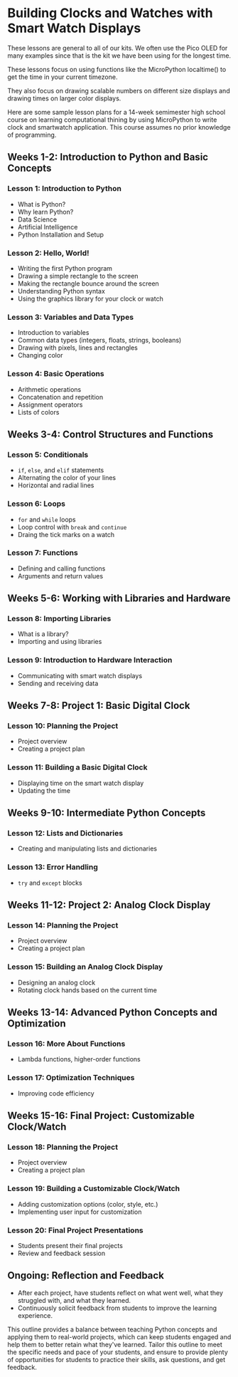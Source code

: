 # Building Clocks and Watches with Smart Watch Displays

These lessons are general to all of our kits.  We often use the
Pico OLED for many examples since that is the kit
we have been using for the longest time.

These lessons focus on using functions like the 
MicroPython localtime() to get the time in your
current timezone.

They also focus on drawing scalable numbers on
different size displays and drawing times
on larger color displays.

Here are some sample lesson plans for a 14-week semimester
high school course on learning computational thining
by using MicroPython to write clock and smartwatch
application.  This course assumes no prior knowledge
of programming.

## **Weeks 1-2: Introduction to Python and Basic Concepts**

### Lesson 1: Introduction to Python
- What is Python?
- Why learn Python?
- Data Science
- Artificial Intelligence
- Python Installation and Setup

### Lesson 2: Hello, World!
- Writing the first Python program
- Drawing a simple rectangle to the screen
- Making the rectangle bounce around the screen
- Understanding Python syntax
- Using the graphics library for your clock or watch

### Lesson 3: Variables and Data Types
- Introduction to variables
- Common data types (integers, floats, strings, booleans)
- Drawing with pixels, lines and rectangles
- Changing color

### Lesson 4: Basic Operations
- Arithmetic operations
- Concatenation and repetition
- Assignment operators
- Lists of colors

## **Weeks 3-4: Control Structures and Functions**

### Lesson 5: Conditionals
- `if`, `else`, and `elif` statements
- Alternating the color of your lines
- Horizontal and radial lines

### Lesson 6: Loops
- `for` and `while` loops
- Loop control with `break` and `continue`
- Draing the tick marks on a watch

### Lesson 7: Functions
- Defining and calling functions
- Arguments and return values

## **Weeks 5-6: Working with Libraries and Hardware**

### Lesson 8: Importing Libraries
- What is a library?
- Importing and using libraries

### Lesson 9: Introduction to Hardware Interaction
- Communicating with smart watch displays
- Sending and receiving data

## **Weeks 7-8: Project 1: Basic Digital Clock**

### Lesson 10: Planning the Project
- Project overview
- Creating a project plan

### Lesson 11: Building a Basic Digital Clock
- Displaying time on the smart watch display
- Updating the time

## **Weeks 9-10: Intermediate Python Concepts**

### Lesson 12: Lists and Dictionaries
- Creating and manipulating lists and dictionaries

### Lesson 13: Error Handling
- `try` and `except` blocks

## **Weeks 11-12: Project 2: Analog Clock Display**

### Lesson 14: Planning the Project
- Project overview
- Creating a project plan

### Lesson 15: Building an Analog Clock Display
- Designing an analog clock
- Rotating clock hands based on the current time

## **Weeks 13-14: Advanced Python Concepts and Optimization**

### Lesson 16: More About Functions
- Lambda functions, higher-order functions

### Lesson 17: Optimization Techniques
- Improving code efficiency

## **Weeks 15-16: Final Project: Customizable Clock/Watch**

### Lesson 18: Planning the Project
- Project overview
- Creating a project plan

### Lesson 19: Building a Customizable Clock/Watch
- Adding customization options (color, style, etc.)
- Implementing user input for customization

### Lesson 20: Final Project Presentations
- Students present their final projects
- Review and feedback session

## **Ongoing: Reflection and Feedback**

- After each project, have students reflect on what went well, what they struggled with, and what they learned.
- Continuously solicit feedback from students to improve the learning experience.

This outline provides a balance between teaching Python concepts and applying them to real-world projects, which can keep students engaged and help them to better retain what they've learned. Tailor this outline to meet the specific needs and pace of your students, and ensure to provide plenty of opportunities for students to practice their skills, ask questions, and get feedback.
